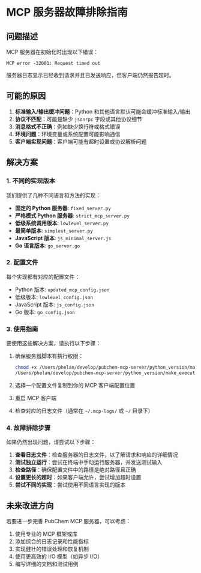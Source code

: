 # MCP 服务器故障排除指南

## 问题描述

MCP 服务器在初始化时出现以下错误：

```
MCP error -32001: Request timed out
```

服务器日志显示已经收到请求并且已发送响应，但客户端仍然报告超时。

## 可能的原因

1. **标准输入/输出缓冲问题**：Python 和其他语言默认可能会缓冲标准输入/输出
2. **协议不匹配**：可能是缺少 `jsonrpc` 字段或其他协议细节
3. **消息格式不正确**：例如缺少换行符或格式错误
4. **环境问题**：环境变量或系统配置可能影响通信
5. **客户端实现问题**：客户端可能有超时设置或协议解析问题

## 解决方案

### 1. 不同的实现版本

我们提供了几种不同语言和方法的实现：

- **固定的 Python 服务器**: `fixed_server.py`
- **严格模式 Python 服务器**: `strict_mcp_server.py`
- **低级系统调用版本**: `lowlevel_server.py`
- **最简单版本**: `simplest_server.py`
- **JavaScript 版本**: `js_minimal_server.js`
- **Go 语言版本**: `go_server.go`

### 2. 配置文件

每个实现都有对应的配置文件：

- Python 版本: `updated_mcp_config.json`
- 低级版本: `lowlevel_config.json`
- JavaScript 版本: `js_config.json`
- Go 版本: `go_config.json`

### 3. 使用指南

要使用这些解决方案，请执行以下步骤：

1. 确保服务器脚本有执行权限：
   ```bash
   chmod +x /Users/phelan/develop/pubchem-mcp-server/python_version/make_executable.sh
   /Users/phelan/develop/pubchem-mcp-server/python_version/make_executable.sh
   ```

2. 选择一个配置文件复制到你的 MCP 客户端配置位置

3. 重启 MCP 客户端

4. 检查对应的日志文件（通常在 `~/.mcp-logs/` 或 `~/` 目录下）

### 4. 故障排除步骤

如果仍然出现问题，请尝试以下步骤：

1. **查看日志文件**：检查服务器的日志文件，以了解请求和响应的详细情况
2. **测试独立运行**：尝试在终端中手动运行服务器，并发送测试输入
3. **检查路径**：确保配置文件中的路径是绝对路径且正确
4. **设置更长的超时**：如果客户端允许，尝试增加超时设置
5. **尝试不同的实现**：尝试使用不同语言实现的版本

## 未来改进方向

若要进一步完善 PubChem MCP 服务器，可以考虑：

1. 使用专业的 MCP 框架或库
2. 添加综合的日志记录和性能指标
3. 实现健壮的错误处理和恢复机制
4. 使用更高效的 I/O 模型（如异步 I/O）
5. 编写详细的文档和测试用例

